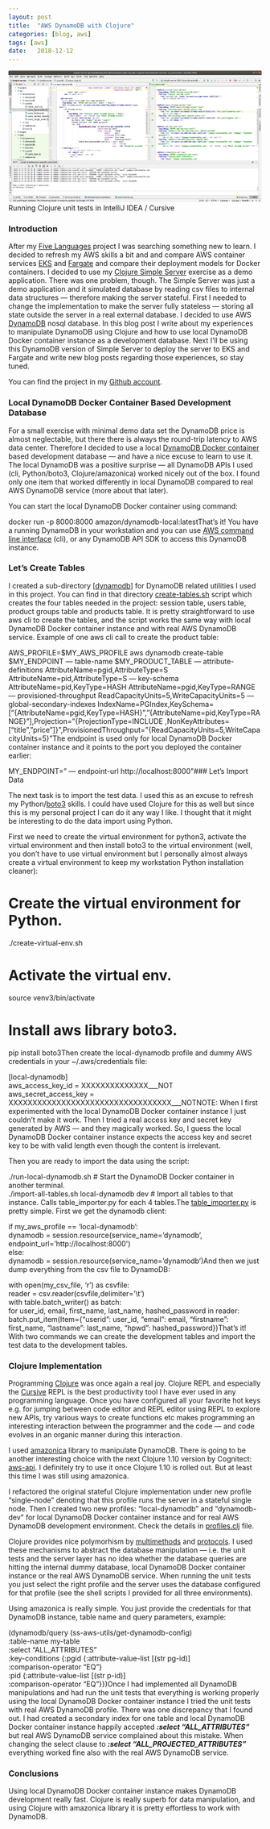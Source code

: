 ```yaml
---
layout:	post
title:	"AWS DynamoDB with Clojure"
categories: [blog, aws]
tags: [aws]
date:	2018-12-12
---
```


  ![](/img/1*6VgVFREkrKtjFNyIpTA09w.png)Running Clojure unit tests in IntelliJ IDEA / Cursive

### Introduction

After my [Five Languages](https://medium.com/@kari.marttila/five-languages-five-stories-1afd7b0b583f) project I was searching something new to learn. I decided to refresh my AWS skills a bit and and compare AWS container services [EKS](https://aws.amazon.com/eks/) and [Fargate](https://aws.amazon.com/fargate/) and compare their deployment models for Docker containers. I decided to use my [Clojure Simple Server](https://github.com/karimarttila/clojure/tree/master/clj-ring-cljs-reagent-demo/simple-server) exercise as a demo application. There was one problem, though. The Simple Server was just a demo application and it simulated database by reading csv files to internal data structures — therefore making the server stateful. First I needed to change the implementation to make the server fully stateless — storing all state outside the server in a real external database. I decided to use AWS [DynamoDB](https://aws.amazon.com/dynamodb/) nosql database. In this blog post I write about my experiences to manipulate DynamoDB using Clojure and how to use local DynamoDB Docker container instance as a development database. Next I’ll be using this DynamoDB version of Simple Server to deploy the server to EKS and Fargate and write new blog posts regarding those experiences, so stay tuned.

You can find the project in my [Github account](https://github.com/karimarttila/clojure/tree/master/clj-ring-cljs-reagent-demo/simple-server).

### Local DynamoDB Docker Container Based Development Database

For a small exercise with minimal demo data set the DynamoDB price is almost neglectable, but there there is always the round-trip latency to AWS data center. Therefore I decided to use a local [DynamoDB Docker container](https://hub.docker.com/r/amazon/dynamodb-local/) based development database — and have a nice excuse to learn to use it. The local DynamoDB was a positive surprise — all DynamoDB APIs I used (cli, Python/boto3, Clojure/amazonica) worked nicely out of the box. I found only one item that worked differently in local DynamoDB compared to real AWS DynamoDB service (more about that later).

You can start the local DynamoDB Docker container using command:

docker run -p 8000:8000 amazon/dynamodb-local:latestThat’s it! You have a running DynamoDB in your workstation and you can use [AWS command line interface](https://aws.amazon.com/cli/) (cli), or any DynamoDB API SDK to access this DynamoDB instance.

### Let’s Create Tables

I created a sub-directory [[dynamodb](https://github.com/karimarttila/clojure/tree/master/clj-ring-cljs-reagent-demo/simple-server/dynamodb)] for DynamoDB related utilities I used in this project. You can find in that directory [create-tables.sh](https://github.com/karimarttila/clojure/blob/master/clj-ring-cljs-reagent-demo/simple-server/dynamodb/create-tables.sh) script which creates the four tables needed in the project: session table, users table, product groups table and products table. It is pretty straightforward to use aws cli to create the tables, and the script works the same way with local DynamoDB Docker container instance and with real AWS DynamoDB service. Example of one aws cli call to create the product table:

AWS\_PROFILE=$MY\_AWS\_PROFILE aws dynamodb create-table $MY\_ENDPOINT — table-name $MY\_PRODUCT\_TABLE — attribute-definitions AttributeName=pgid,AttributeType=S AttributeName=pid,AttributeType=S — key-schema AttributeName=pid,KeyType=HASH AttributeName=pgid,KeyType=RANGE — provisioned-throughput ReadCapacityUnits=5,WriteCapacityUnits=5 — global-secondary-indexes IndexName=PGIndex,KeySchema=[“{AttributeName=pgid,KeyType=HASH}”,”{AttributeName=pid,KeyType=RANGE}”],Projection=”{ProjectionType=INCLUDE ,NonKeyAttributes=[“title”,”price”]}”,ProvisionedThroughput=”{ReadCapacityUnits=5,WriteCapacityUnits=5}”The endpoint is used only for local DynamoDB Docker container instance and it points to the port you deployed the container earlier:

MY\_ENDPOINT=” — endpoint-url http://localhost:8000"### Let’s Import Data

The next task is to import the test data. I used this as an excuse to refresh my Python/[boto3](https://boto3.amazonaws.com/v1/documentation/api/latest/index.html) skills. I could have used Clojure for this as well but since this is my personal project I can do it any way I like. I thought that it might be interesting to do the data import using Python.

First we need to create the virtual environment for python3, activate the virtual environment and then install boto3 to the virtual environment (well, you don’t have to use virtual environment but I personally almost always create a virtual environment to keep my workstation Python installation cleaner):

# Create the virtual environment for Python.  
./create-virtual-env.sh  
# Activate the virtual env.  
source venv3/bin/activate  
# Install aws library boto3.  
pip install boto3Then create the local-dynamodb profile and dummy AWS credentials in your ~/.aws/credentials file:

[local-dynamodb]  
aws\_access\_key\_id = XXXXXXXXXXXXXX\_\_\_NOT  
aws\_secret\_access\_key = XXXXXXXXXXXXXXXXXXXXXXXXXXXXXXXXXX\_\_\_NOTNOTE: When I first experimented with the local DynamoDB Docker container instance I just couldn’t make it work. Then I tried a real access key and secret key generated by AWS — and they magically worked. So, I guess the local DynamoDB Docker container instance expects the access key and secret key to be with valid length even though the content is irrelevant.

Then you are ready to import the data using the script:

./run-local-dynamodb.sh # Start the DynamoDB Docker container in another terminal.  
./import-all-tables.sh local-dynamodb dev # Import all tables to that instance. Calls table\_importer.py for each 4 tables.The [table\_importer.py](https://github.com/karimarttila/clojure/blob/master/clj-ring-cljs-reagent-demo/simple-server/dynamodb/table_importer.py) is pretty simple. First we get the dynamodb client:

if my\_aws\_profile == ‘local-dynamodb’:   
 dynamodb = session.resource(service\_name=’dynamodb’, endpoint\_url=’http://localhost:8000')   
else:   
 dynamodb = session.resource(service\_name=’dynamodb’)And then we just dump everything from the csv file to DynamoDB:

with open(my\_csv\_file, ‘r’) as csvfile:   
 reader = csv.reader(csvfile,delimiter=’\t’)   
 with table.batch\_writer() as batch:   
 for user\_id, email, first\_name, last\_name, hashed\_password in reader:   
 batch.put\_item(Item={“userid”: user\_id, “email”: email, “firstname”: first\_name, “lastname”: last\_name, “hpwd”: hashed\_password})That’s it! With two commands we can create the development tables and import the test data to the development tables.

### Clojure Implementation

Programming [Clojure](https://clojure.org/) was once again a real joy. Clojure REPL and especially the [Cursive](https://cursive-ide.com/) REPL is the best productivity tool I have ever used in any programming language. Once you have configured all your favorite hot keys e.g. for jumping between code editor and REPL editor using REPL to explore new APIs, try various ways to create functions etc makes programming an interesting interaction between the programmer and the code — and code evolves in an organic manner during this interaction.

I used [amazonica](https://github.com/mcohen01/amazonica) library to manipulate DynamoDB. There is going to be another interesting choice with the next Clojure 1.10 version by Cognitect: [aws-api](https://github.com/cognitect-labs/aws-api). I definitely try to use it once Clojure 1.10 is rolled out. But at least this time I was still using amazonica.

I refactored the original stateful Clojure implementation under new profile “single-node” denoting that this profile runs the server in a stateful single node. Then I created two new profiles: “local-dynamodb” and “dynamodb-dev” for local DynamoDB Docker container instance and for real AWS DynamoDB development environment. Check the details in [profiles.clj](https://github.com/karimarttila/clojure/blob/master/clj-ring-cljs-reagent-demo/simple-server/profiles.clj) file.

Clojure provides nice polymorhism by [multimethods](https://clojure.org/reference/multimethods) and [protocols](https://clojure.org/reference/protocols). I used these mechanisms to abstract the database manipulation — i.e. the unit tests and the server layer has no idea whether the database queries are hitting the internal dummy database, local DynamoDB Docker container instance or the real AWS DynamoDB service. When running the unit tests you just select the right profile and the server uses the database configured for that profile (see the shell scripts I provided for all three environments).

Using amazonica is really simple. You just provide the credentials for that DynamoDB instance, table name and query parameters, example:

(dynamodb/query (ss-aws-utils/get-dynamodb-config)  
 :table-name my-table  
 :select “ALL\_ATTRIBUTES”  
 :key-conditions {:pgid {:attribute-value-list [(str pg-id)]  
 :comparison-operator “EQ”}  
 :pid {:attribute-value-list [(str p-id)]  
 :comparison-operator “EQ”}})Once I had implemented all DynamoDB manipulations and had run the unit tests that everything is working properly using the local DynamoDB Docker container instance I tried the unit tests with real AWS DynamoDB profile. There was one discrepancy that I found out. I had created a secondary index for one table and local DynamoDB Docker container instance happily accepted ***:select “ALL\_ATTRIBUTES”*** but real AWS DynamoDB service complained about this mistake. When changing the select clause to ***:select “ALL\_PROJECTED\_ATTRIBUTES”*** everything worked fine also with the real AWS DynamoDB service.

### Conclusions

Using local DynamoDB Docker container instance makes DynamoDB development really fast. Clojure is really superb for data manipulation, and using Clojure with amazonica library it is pretty effortless to work with DynamoDB.

  